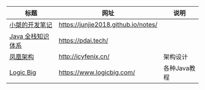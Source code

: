 | 标题                                           | 网址                                | 说明         |
| ---------------------------------------------- | ----------------------------------- | ------------ |
| [小桀的开发笔记](http://junjie2018.github.io/) | https://junjie2018.github.io/notes/ |              |
| [Java 全栈知识体系](https://pdai.tech/)        | https://pdai.tech/                  |              |
| [凤凰架构](http://icyfenix.cn/)                | http://icyfenix.cn/                 | 架构设计     |
| [Logic Big](https://www.logicbig.com/)         | https://www.logicbig.com/           | 各种Java教程 |